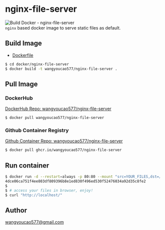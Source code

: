 # nginx-file-server
![Build Docker - nginx-file-server](https://github.com/wangyoucao577/containers/workflows/Build%20Docker%20-%20nginx-file-server/badge.svg)       
`nginx` based docker image to serve static files as default.     


## Build Image
- [Dockerfile](./Dockerfile)

```bash
$ cd docker/nginx-file-server
$ docker build -t wangyoucao577/nginx-file-server .  
```

## Pull Image 
### DockerHub
[DockerHub Repo: wangyoucao577/nginx-file-server](https://hub.docker.com/r/wangyoucao577/nginx-file-server)    
```bash
$ docker pull wangyoucao577/nginx-file-server
```

### Github Container Registry
[Github Container Repo: wangyoucao577/nginx-file-server](https://github.com/users/wangyoucao577/packages/container/package/nginx-file-server)
```bash
$ docker pull ghcr.io/wangyoucao577/nginx-file-server
```

## Run container

```bash
$ docker run -d --restart=always -p 80:80 --mount "src=YOUR_FILES,dst=/files,type=bind" wangyoucao577/nginx-file-server
4dce06ca751f4ee803df809396b8e1ed830f496ed530f52476034a92d35c8fe2
$ 
$ # access your files in browser, enjoy!
$ curl "http://localhost/"
```

## Author
wangyoucao577@gmail.com
